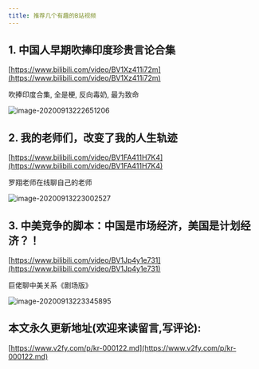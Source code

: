 ```yaml
---
title: 推荐几个有趣的B站视频
---
```






## 1. 中国人早期吹捧印度珍贵言论合集



[https://www.bilibili.com/video/BV1Xz411i72m](https://www.bilibili.com/video/BV1Xz411i72m)



吹捧印度合集, 全是梗, 反向毒奶, 最为致命

![image-20200913222651206](https://www.v2fy.com/asset/0i/jikemiji/jikemiji-md/kr-000122.assets/image-20200913222651206.png)



## 2. 我的老师们，改变了我的人生轨迹





[https://www.bilibili.com/video/BV1FA411H7K4](https://www.bilibili.com/video/BV1FA411H7K4)





罗翔老师在线聊自己的老师

![image-20200913223002527](https://www.v2fy.com/asset/0i/jikemiji/jikemiji-md/kr-000122.assets/image-20200913223002527.png)



## 3. 中美竞争的脚本：中国是市场经济，美国是计划经济？！



[https://www.bilibili.com/video/BV1Jp4y1e731](https://www.bilibili.com/video/BV1Jp4y1e731)

巨佬聊中美关系《剧场版》

![image-20200913223345895](https://www.v2fy.com/asset/0i/jikemiji/jikemiji-md/kr-000122.assets/image-20200913223345895.png)






## 本文永久更新地址(欢迎来读留言,写评论):

[https://www.v2fy.com/p/kr-000122.md](https://www.v2fy.com/p/kr-000122.md)
